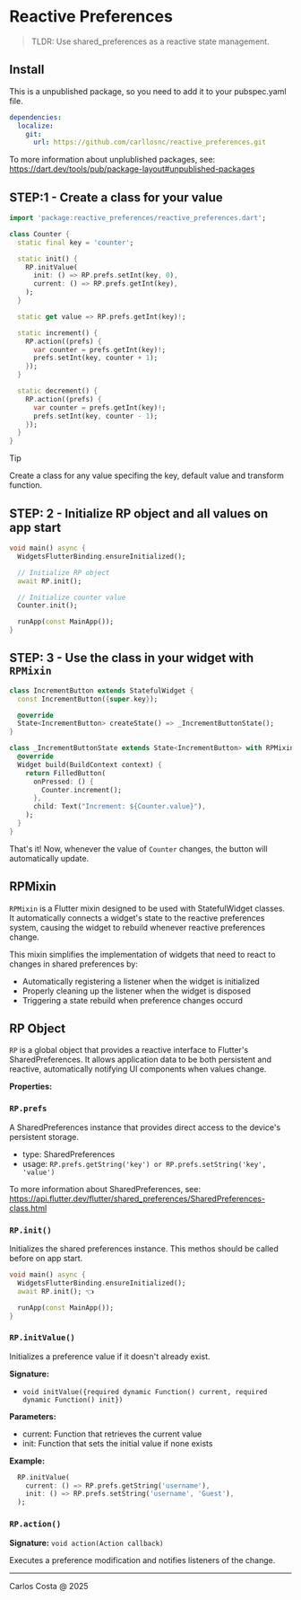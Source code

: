 # Reactive Preferences

>TLDR: Use shared_preferences as a reactive state management.

## Install

This is a unpublished package, so you need to add it to your pubspec.yaml file.

```yml
dependencies:
  localize:
    git:
      url: https://github.com/carllosnc/reactive_preferences.git
```

To more information about unplublished packages, see: https://dart.dev/tools/pub/package-layout#unpublished-packages

## STEP:1 - Create a class for your value

```dart
import 'package:reactive_preferences/reactive_preferences.dart';

class Counter {
  static final key = 'counter';

  static init() {
    RP.initValue(
      init: () => RP.prefs.setInt(key, 0),
      current: () => RP.prefs.getInt(key),
    );
  }

  static get value => RP.prefs.getInt(key)!;

  static increment() {
    RP.action((prefs) {
      var counter = prefs.getInt(key)!;
      prefs.setInt(key, counter + 1);
    });
  }

  static decrement() {
    RP.action((prefs) {
      var counter = prefs.getInt(key)!;
      prefs.setInt(key, counter - 1);
    });
  }
}
```

> [!TIP]
> Create a class for any value specifing the key, default value and transform function.

## STEP: 2 - Initialize RP object and all values on app start

```dart
void main() async {
  WidgetsFlutterBinding.ensureInitialized();

  // Initialize RP object
  await RP.init();

  // Initialize counter value
  Counter.init();

  runApp(const MainApp());
}
```

## STEP: 3 - Use the class in your widget with `RPMixin`

```dart
class IncrementButton extends StatefulWidget {
  const IncrementButton({super.key});

  @override
  State<IncrementButton> createState() => _IncrementButtonState();
}

class _IncrementButtonState extends State<IncrementButton> with RPMixin {
  @override
  Widget build(BuildContext context) {
    return FilledButton(
      onPressed: () {
        Counter.increment();
      },
      child: Text("Increment: ${Counter.value}"),
    );
  }
}
```

That's it! Now, whenever the value of `Counter` changes, the button will automatically update.

## RPMixin

`RPMixin` is a Flutter mixin designed to be used with StatefulWidget classes. It automatically connects a widget's state to the reactive preferences system, causing the widget to rebuild whenever reactive preferences change.

This mixin simplifies the implementation of widgets that need to react to changes in shared preferences by:

- Automatically registering a listener when the widget is initialized
- Properly cleaning up the listener when the widget is disposed
- Triggering a state rebuild when preference changes occurd

## RP Object

`RP` is a global object that provides a reactive interface to Flutter's SharedPreferences. It allows application data to be both persistent and reactive, automatically notifying UI components when values change.

**Properties:**

### `RP.prefs`

A SharedPreferences instance that provides direct access to the device's persistent storage.

- type: SharedPreferences
- usage: `RP.prefs.getString('key') or RP.prefs.setString('key', 'value')`

To more information about SharedPreferences, see: https://api.flutter.dev/flutter/shared_preferences/SharedPreferences-class.html

### `RP.init()`

Initializes the shared preferences instance. This methos should be called before on app start.

```dart
void main() async {
  WidgetsFlutterBinding.ensureInitialized();
  await RP.init(); 👈

  runApp(const MainApp());
}
```

### `RP.initValue()`

Initializes a preference value if it doesn't already exist.

**Signature:**
- `void initValue({required dynamic Function() current, required dynamic Function() init})`

**Parameters:**
- current: Function that retrieves the current value
- init: Function that sets the initial value if none exists

**Example:**
```dart
  RP.initValue(
    current: () => RP.prefs.getString('username'),
    init: () => RP.prefs.setString('username', 'Guest'),
  );
```

### `RP.action()`

**Signature:**
`void action(Action callback)`

Executes a preference modification and notifies listeners of the change.

---

Carlos Costa @ 2025

